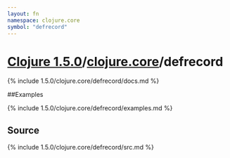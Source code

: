 ```yaml
---
layout: fn
namespace: clojure.core
symbol: "defrecord"
---
```


# [Clojure 1.5.0](../../)/[clojure.core](../)/defrecord

{% include 1.5.0/clojure.core/defrecord/docs.md %}

##Examples

{% include 1.5.0/clojure.core/defrecord/examples.md %}
## Source
{% include 1.5.0/clojure.core/defrecord/src.md %}

